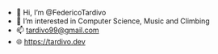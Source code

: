 - 👋 Hi, I’m @FedericoTardivo
- 👀 I’m interested in Computer Science, Music and Climbing
- 📫 tardivo99@gmail.com 
- 🌐 https://tardivo.dev

<!---
FedericoTardivo/FedericoTardivo is a ✨ special ✨ repository because its `README.md` (this file) appears on your GitHub profile.
You can click the Preview link to take a look at your changes.
--->
